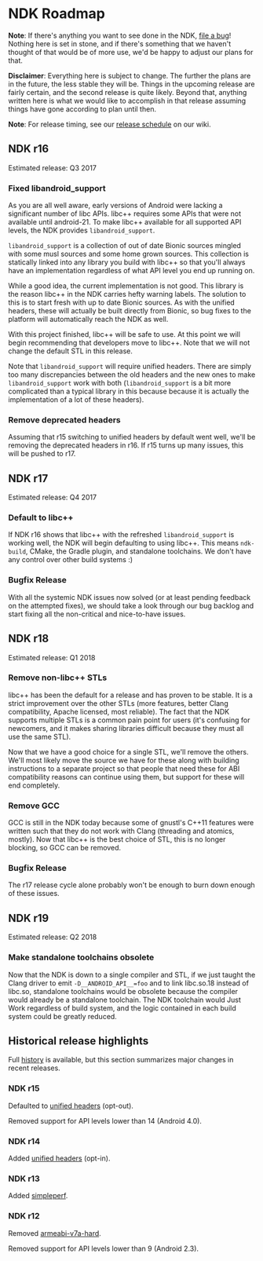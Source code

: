 NDK Roadmap
===========

**Note**: If there's anything you want to see done in the NDK, [file a bug]!
Nothing here is set in stone, and if there's something that we haven't thought
of that would be of more use, we'd be happy to adjust our plans for that.

[file a bug]: https://github.com/android-ndk/ndk/issues

**Disclaimer**: Everything here is subject to change. The further the plans are
in the future, the less stable they will be. Things in the upcoming release are
fairly certain, and the second release is quite likely. Beyond that, anything
written here is what we would like to accomplish in that release assuming things
have gone according to plan until then.

**Note**: For release timing, see our [release schedule] on our wiki.

[release schedule]: https://github.com/android-ndk/ndk/wiki#release-schedule


NDK r16
-------

Estimated release: Q3 2017

### Fixed libandroid\_support

As you are all well aware, early versions of Android were lacking a significant
number of libc APIs. libc++ requires some APIs that were not available until
android-21. To make libc++ available for all supported API levels, the NDK
provides `libandroid_support`.

`libandroid_support` is a collection of out of date Bionic sources mingled with
some musl sources and some home grown sources. This collection is statically
linked into any library you build with libc++ so that you'll always have an
implementation regardless of what API level you end up running on.

While a good idea, the current implementation is not good. This library is the
reason libc++ in the NDK carries hefty warning labels. The solution to this is
to start fresh with up to date Bionic sources. As with the unified headers,
these will actually be built directly from Bionic, so bug fixes to the platform
will automatically reach the NDK as well.

With this project finished, libc++ will be safe to use. At this point we will
begin recommending that developers move to libc++. Note that we will not change
the default STL in this release.

Note that `libandroid_support` will require unified headers. There are simply
too many discrepancies between the old headers and the new ones to make
`libandroid_support` work with both (`libandroid_support` is a bit more
complicated than a typical library in this because because it is actually the
implementation of a lot of these headers).

### Remove deprecated headers

Assuming that r15 switching to unified headers by default went well, we'll be
removing the deprecated headers in r16. If r15 turns up many issues, this will
be pushed to r17.


NDK r17
-------

Estimated release: Q4 2017

### Default to libc++

If NDK r16 shows that libc++ with the refreshed `libandroid_support` is working
well, the NDK will begin defaulting to using libc++. This means `ndk-build`,
CMake, the Gradle plugin, and standalone toolchains. We don't have any control
over other build systems :)

### Bugfix Release

With all the systemic NDK issues now solved (or at least pending feedback on the
attempted fixes), we should take a look through our bug backlog and start fixing
all the non-critical and nice-to-have issues.


NDK r18
-------

Estimated release: Q1 2018

### Remove non-libc++ STLs

libc++ has been the default for a release and has proven to be stable. It is a
strict improvement over the other STLs (more features, better Clang
compatibility, Apache licensed, most reliable). The fact that the NDK supports
multiple STLs is a common pain point for users (it's confusing for newcomers,
and it makes sharing libraries difficult because they must all use the same
STL).

Now that we have a good choice for a single STL, we'll remove the others. We'll
most likely move the source we have for these along with building instructions
to a separate project so that people that need these for ABI compatibility
reasons can continue using them, but support for these will end completely.

### Remove GCC

GCC is still in the NDK today because some of gnustl's C++11 features were
written such that they do not work with Clang (threading and atomics, mostly).
Now that libc++ is the best choice of STL, this is no longer blocking, so GCC
can be removed.

### Bugfix Release

The r17 release cycle alone probably won't be enough to burn down enough of
these issues.


NDK r19
-------

Estimated release: Q2 2018

### Make standalone toolchains obsolete

Now that the NDK is down to a single compiler and STL, if we just taught the
Clang driver to emit `-D__ANDROID_API__=foo` and to link libc.so.18 instead of
libc.so, standalone toolchains would be obsolete because the compiler would
already be a standalone toolchain. The NDK toolchain would Just Work regardless
of build system, and the logic contained in each build system could be greatly
reduced.


Historical release highlights
-----------------------------

Full [history] is available, but this section summarizes major changes
in recent releases.

[history]: https://developer.android.com/ndk/downloads/revision_history.html

### NDK r15

Defaulted to [unified headers] (opt-out).

Removed support for API levels lower than 14 (Android 4.0).

### NDK r14

Added [unified headers] (opt-in).

[unified headers]: https://android.googlesource.com/platform/ndk/+/master/docs/UnifiedHeaders.md

### NDK r13

Added [simpleperf].

[simpleperf]: https://developer.android.com/ndk/guides/simpleperf.html

### NDK r12

Removed [armeabi-v7a-hard].

Removed support for API levels lower than 9 (Android 2.3).

[armeabi-v7a-hard]: https://android.googlesource.com/platform/ndk/+/ndk-r12-release/docs/HardFloatAbi.md
